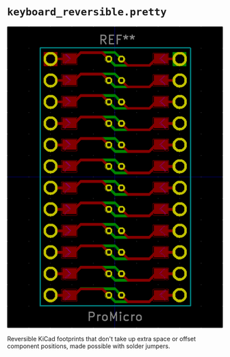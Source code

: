 # `keyboard_reversible.pretty`
![ProMicro Footprint](img/ProMicro_routed.png)

Reversible KiCad footprints that don't take up extra space or offset component positions, made possible with solder jumpers.
